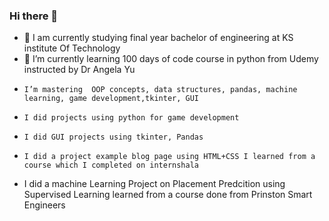 ### Hi there 👋

- 🔭 I am currently studying final year bachelor of engineering at KS institute Of Technology 
- 🌱 I’m currently learning 100 days of code course in python from Udemy instructed by Dr Angela Yu
-     I’m mastering  OOP concepts, data structures, pandas, machine learning, game development,tkinter, GUI
-     I did projects using python for game development 
-     I did GUI projects using tkinter, Pandas
-     I did a project example blog page using HTML+CSS I learned from a course which I completed on internshala
-    I did a machine Learning Project on Placement Predcition using Supervised Learning learned from a course done from Prinston Smart Engineers

